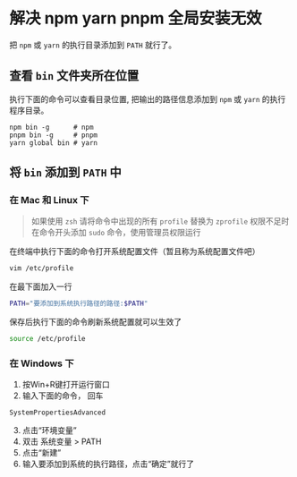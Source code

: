 # 解决 npm yarn pnpm 全局安装无效

把 `npm` 或 `yarn` 的执行目录添加到 `PATH` 就行了。

## 查看 `bin` 文件夹所在位置

执行下面的命令可以查看目录位置, 把输出的路径信息添加到 `npm` 或 `yarn` 的执行程序目录。

```shell
npm bin -g      # npm
pnpm bin -g     # pnpm
yarn global bin # yarn
```

## 将 `bin` 添加到 `PATH` 中

### 在 Mac 和 Linux 下

> 如果使用 `zsh` 请将命令中出现的所有 `profile` 替换为 `zprofile`
> 权限不足时在命令开头添加 `sudo` 命令，使用管理员权限运行

在终端中执行下面的命令打开系统配置文件（暂且称为系统配置文件吧）

```sh
vim /etc/profile
```

在最下面加入一行

```sh
PATH="要添加到系统执行路径的路径:$PATH"
```

保存后执行下面的命令刷新系统配置就可以生效了

```sh
source /etc/profile
```

### 在 Windows 下

1.  按Win+R键打开运行窗口
2. 输入下面的命令， 回车

```shell
SystemPropertiesAdvanced
```

3. 点击“环境变量”
4. 双击 系统变量 > PATH
5. 点击“新建”
6. 输入要添加到系统的执行路径，点击“确定”就行了
